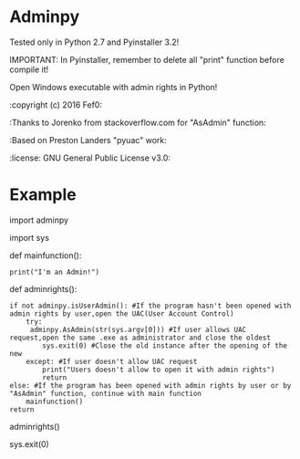 # Adminpy

Tested only in Python 2.7 and Pyinstaller 3.2!

IMPORTANT: In Pyinstaller, remember to delete all "print" function before compile it!

Open Windows executable with admin rights in Python!

:copyright (c) 2016 Fef0:

:Thanks to Jorenko from stackoverflow.com for "AsAdmin" function:

:Based on Preston Landers "pyuac" work:

:license: GNU General Public License v3.0:

# Example

import adminpy

import sys

def mainfunction():

    print("I'm an Admin!")

def adminrights():

    if not adminpy.isUserAdmin(): #If the program hasn't been opened with admin rights by user,open the UAC(User Account Control)
        try:
         adminpy.AsAdmin(str(sys.argv[0])) #If user allows UAC request,open the same .exe as administrator and close the oldest
            sys.exit(0) #Close the old instance after the opening of the new
        except: #If user doesn't allow UAC request
            print("Users doesn't allow to open it with admin rights")
            return
    else: #If the program has been opened with admin rights by user or by "AsAdmin" function, continue with main function
        mainfunction()
    return

adminrights()

sys.exit(0)
